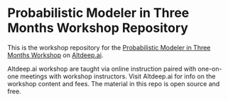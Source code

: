 # Probabilistic Modeler in Three Months Workshop Repository

This is the workshop repository for the [Probabilistic Modeler in Three Months Workshop](https://www.altdeep.ai/courses/probmodeler) on [Altdeep.ai](https://www.altdeep.ai).

Altdeep.ai workshop are taught via online instruction paired with one-on-one meetings with workshop instructors. Visit Altdeep.ai for info on the workshop content and fees. The material in this repo is open source and free.
